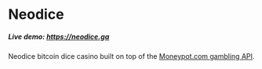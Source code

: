 # Neodice

##### Live demo: https://neodice.ga

Neodice bitcoin dice casino built on top of the [Moneypot.com gambling API](https://www.moneypot.com/api-docs.html).
